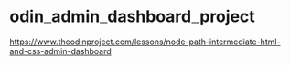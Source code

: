 # odin_admin_dashboard_project
https://www.theodinproject.com/lessons/node-path-intermediate-html-and-css-admin-dashboard
